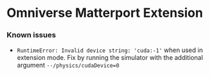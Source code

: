 # Omniverse Matterport Extension



### Known issues

- `RuntimeError: Invalid device string: 'cuda:-1'` when used in extension mode. Fix by running the simulator with the 
  additional argument `--/physics/cudaDevice=0`
